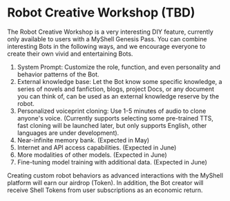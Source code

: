 # Robot Creative Workshop (TBD)

The Robot Creative Workshop is a very interesting DIY feature, currently only available to users with a MyShell Genesis Pass. You can combine interesting Bots in the following ways, and we encourage everyone to create their own vivid and entertaining Bots.

1. System Prompt: Customize the role, function, and even personality and behavior patterns of the Bot.
2. External knowledge base: Let the Bot know some specific knowledge, a series of novels and fanfiction, blogs, project Docs, or any document you can think of, can be used as an external knowledge reserve by the robot.
3. Personalized voiceprint cloning: Use 1-5 minutes of audio to clone anyone's voice. (Currently supports selecting some pre-trained TTS, fast cloning will be launched later, but only supports English, other languages are under development).
4. Near-infinite memory bank. (Expected in May)
5. Internet and API access capabilities. (Expected in June)
6. More modalities of other models. (Expected in June)
7. Fine-tuning model training with additional data. (Expected in June)

Creating custom robot behaviors as advanced interactions with the MyShell platform will earn our airdrop (Token). In addition, the Bot creator will receive Shell Tokens from user subscriptions as an economic return.